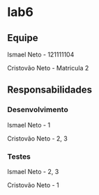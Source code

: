 # lab6

## Equipe

Ismael Neto - 121111104

Cristovão Neto - Matricula 2

## Responsabilidades

### Desenvolvimento

Ismael Neto - 1

Cristovão Neto - 2, 3


### Testes

Ismael Neto - 2, 3

Cristovão Neto - 1

